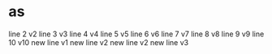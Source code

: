 # as

line 2 v2
line 3 v3
line 4 v4
line 5 v5
line 6 v6
line 7 v7
line 8 v8
line 9 v9
line 10 v10
new line v1
new line v2
new line v2
new line v3
